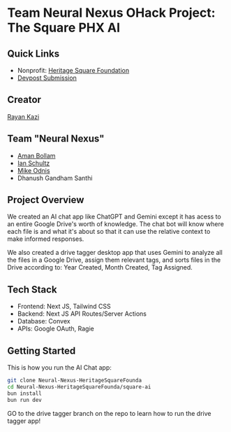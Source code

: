 
# Team Neural Nexus OHack Project: The Square PHX AI 

## Quick Links
- Nonprofit: [Heritage Square Foundation](https://ohack.dev/nonprofit/QFPGmii2GmDPYrv5tjHA)
- [Devpost Submission]()


## Creator

[Rayan Kazi](https://github.com/rayankzi)
 
## Team "Neural Nexus"
- [Aman Bollam ](https://github.com/Aman-Bollam)
- [Ian Schultz](https://github.com/Ian-Schultz-ASU)
- [Mike Odnis](https://github.com/WomB0ComB0)
- Dhanush Gandham Santhi
<!-- Add all team members -->

## Project Overview
We created an AI chat app like ChatGPT and Gemini except it has acess to an entire Google Drive's worth of knowledge. The chat bot will know where each file is and what it's about so that it can use the relative context to make informed responses.  

We also created a drive tagger desktop app that uses Gemini to analyze all the files in a Google Drive, assign them relevant tags, and sorts files in the Drive according to: Year Created, Month Created, Tag Assigned.

## Tech Stack
- Frontend: Next JS, Tailwind CSS 
- Backend: Next JS API Routes/Server Actions
- Database: Convex
- APIs: Google OAuth, Ragie

## Getting Started
This is how you run the AI Chat app:

```bash
git clone Neural-Nexus-HeritageSquareFounda
cd Neural-Nexus-HeritageSquareFounda/square-ai
bun install
bun run dev
```

GO to the drive tagger branch on the repo to learn how to run the drive tagger app!
